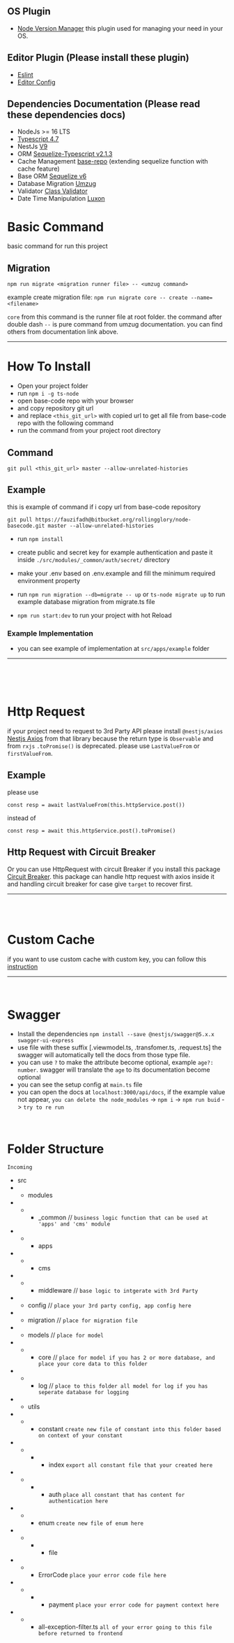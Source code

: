 ## OS Plugin
- [Node Version Manager](https://github.com/nvm-sh/nvm) this plugin used for managing your need in your OS.

## Editor Plugin (Please install these plugin)
- [Eslint](https://marketplace.visualstudio.com/items?itemName=dbaeumer.vscode-eslint)
- [Editor Config](https://marketplace.visualstudio.com/items?itemName=EditorConfig.EditorConfig)


## Dependencies Documentation (Please read these dependencies docs)
- NodeJs >= 16 LTS 
- [Typescript 4.7](https://www.typescriptlang.org/docs/)
- NestJs [V9](https://nestjs.com/)
- ORM [Sequelize-Typescript v2.1.3](https://www.npmjs.com/package/sequelize-typescript)
- Cache Management [base-repo](https://github.com/FauziFadhi/base-repo) (extending sequelize function with cache feature)
- Base ORM [Sequelize v6](https://sequelize.org/master/)
- Database Migration [Umzug](https://github.com/sequelize/umzug)
- Validator [Class Validator](https://github.com/typestack/class-validator)
- Date Time Manipulation [Luxon](https://moment.github.io/luxon/#/?id=luxon)

# Basic Command
basic command for run this project
## Migration
``` 
npm run migrate <migration runner file> -- <umzug command> 
```

example create migration file: `npm run migrate core -- create --name=<filename>`

`core` from this command is the runner file at root folder. the command after double dash `--` is pure command from umzug documentation. you can find others from documentation link above.

---
# How To Install


- Open your project folder
- run ``` npm i -g ts-node ```
- open base-code repo with your browser
- and copy repository git url
- and replace `<this_git_url>` with copied url to get all file from base-code repo with the following command
- run the command from your project root directory
## Command
```
git pull <this_git_url> master --allow-unrelated-histories
```
## Example
this is example of command if i copy url from base-code repository
```
git pull https://fauzifadh@bitbucket.org/rollingglory/node-basecode.git master --allow-unrelated-histories
```
- run `npm install`
- create public and secret key for example authentication and paste it inside `./src/modules/_common/auth/secret/` directory
- make your .env based on .env.example and fill the minimum required environment property
- run `npm run migration --db=migrate -- up` or `ts-node migrate up` to run example database migration from migrate.ts file

- `npm run start:dev` to run your project with hot Reload

### Example Implementation
- you can see example of implementation at `src/apps/example` folder

----
<br/>
<br/>
<br/>

# Http Request
if your project need to request to 3rd Party API please install `@nestjs/axios` [Nestjs Axios](https://www.npmjs.com/package/@nestjs/axios)
from that library because the return type is `Observable` and from `rxjs` `.toPromise()` is deprecated.
please use `LastValueFrom` or `firstValueFrom`.
## Example
please use
```
const resp = await lastValueFrom(this.httpService.post())
```
instead of
```
const resp = await this.httpService.post().toPromise()

```

## Http Request with Circuit Breaker


Or you can use HttpRequest with circuit Breaker if you install this package [Circuit Breaker](https://github.com/FauziFadhi/rgb-safe-request). this package can handle http request with axios inside it and handling circuit breaker for case give `target` to recover first.

---

<br/>
<br/>

# Custom Cache
if you want to use custom cache with custom key, you can follow this [instruction](https://docs.nestjs.com/techniques/caching#interacting-with-the-cache-store)

----

<br/>

# Swagger
- Install the dependencies `npm install --save @nestjs/swagger@5.x.x swagger-ui-express`
- use file with these suffix [.viewmodel.ts, .transfomer.ts, .request.ts] the swagger will automatically tell the docs from those type file.
- you can use `?` to make the attribute become optional, example `age?: number`. swagger will translate the `age` to its documentation become optional
- you can see the setup config at `main.ts` file
- you can open the docs at `localhost:3000/api/docs`, if the example value not appear, `you can delete the node_modules` -> `npm i` -> `npm run buid` -> `try to re run`
<br/>

# Folder Structure

 ```Incoming```

 - src
 - - modules
 - - - _common // `business logic function that can be used at 'apps' and 'cms' module`
 - - - apps
 - - - cms
 - - - middleware // `base logic to intgerate with 3rd Party`
 - - config // `place your 3rd party config, app config here`
 - - migration // `place for migration file`
 - - models // `place for model`
 - - - core // `place for model if you has 2 or more database, and place your core data to this folder`
 - - - log // `place to this folder all model for log if you has seperate database for logging`
 - - utils
 - - - constant `create new file of constant into this folder based on context of your constant`
 - - - - index `export all constant file that your created here`
 - - - - auth `place all constant that has content for authentication here`
 - - - enum `create new file of enum here`
 - - - - file
 - - - ErrorCode `place your error code file here`
 - - - - payment `place your error code for payment context here`
 - - - all-exception-filter.ts `all of your error going to this file before returned to frontend`
